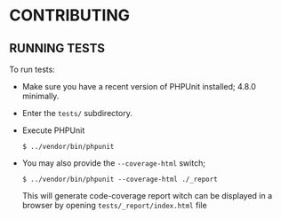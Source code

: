 # CONTRIBUTING

## RUNNING TESTS

To run tests:

- Make sure you have a recent version of PHPUnit installed; 4.8.0
  minimally.
- Enter the `tests/` subdirectory.
- Execute PHPUnit

  ```shell
  $ ../vendor/bin/phpunit
  ```

- You may also provide the `--coverage-html` switch;

  ```shell
  $ ../vendor/bin/phpunit --coverage-html ./_report
  ```

  This will generate code-coverage report witch can be displayed in a browser by opening `tests/_report/index.html` file

